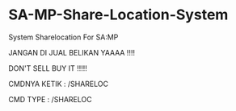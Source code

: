 # SA-MP-Share-Location-System
System Sharelocation For SA:MP

JANGAN DI JUAL BELIKAN YAAAA !!!!

DON'T SELL BUY IT !!!!!

CMDNYA KETIK : /SHARELOC

CMD TYPE : /SHARELOC
